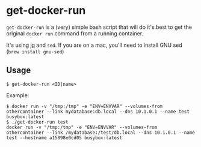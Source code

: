 # get-docker-run

`get-docker-run` is a (very) simple bash script that will do it's best to get the original `docker run` command from a running container.

It's using [jq](https://github.com/stedolan/jq) and `sed`. If you are on a mac, you'll need to install GNU sed (`brew install gnu-sed`)

Usage
---

```
$ get-docker-run <ID|name>
```

Example:
```
$ docker run -v "/tmp:/tmp" -e "ENV=ENVVAR" --volumes-from othercontainer --link mydatabase:db.local --dns 10.1.0.1 --name test busybox:latest
$ ./get-docker-run test
docker run -v "/tmp:/tmp" -e "ENV=ENVVAR" --volumes-from othercontainer --link /mydatabase:/test/db.local --dns 10.1.0.1 --name test --hostname a15898e0cd05 busybox:latest
```
